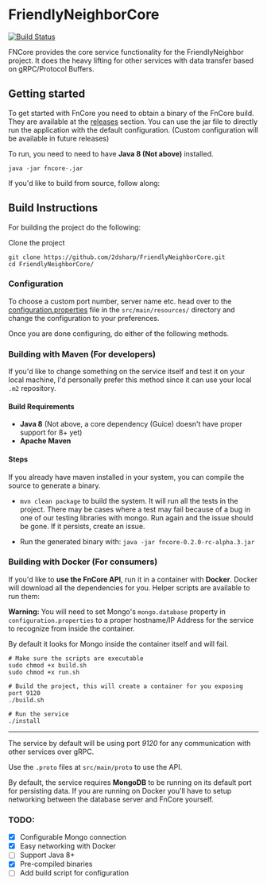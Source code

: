 # FriendlyNeighborCore
[![Build Status](https://api.cirrus-ci.com/github/2DSharp/FriendlyNeighborCore.svg)](https://cirrus-ci.com/github/2DSharp/FriendlyNeighborCore)

FNCore provides the core service functionality for the FriendlyNeighbor project. 
It does the heavy lifting for other services with data transfer based on gRPC/Protocol Buffers.

## Getting started

To get started with FnCore you need to obtain a binary of the FnCore build. They are available at
the [releases](https://github.com/2DSharp/FriendlyNeighborCore/releases) section. You can use the jar
file to directly run the application with the default configuration. 
(Custom configuration will be available in future releases)

To run, you need to need to have **Java 8 (Not above)** installed.

```java -jar fncore-.jar```


If you'd like to build from source, follow along:

## Build Instructions

For building the project do the following:

Clone the project
```
git clone https://github.com/2dsharp/FriendlyNeighborCore.git
cd FriendlyNeighborCore/
```

### Configuration

To choose a custom port number, server name etc. head over to the [configuration.properties](https://github.com/2DSharp/FriendlyNeighborCore/blob/master/src/main/resources/config.properties) file in the `src/main/resources/` directory 
and change the configuration to your preferences.

Once you are done configuring, do either of the following methods.

### Building with Maven (For developers)

If you'd like to change something on the service itself and test it on your local machine, 
I'd personally prefer this method since it can use your local `.m2` repository.

#### Build Requirements

* **Java 8** (Not above, a core dependency (Guice) doesn't have proper support for 8+ yet)
* **Apache Maven**

#### Steps

If you already have maven installed in your system, you can compile the source to generate a binary.

* `mvn clean package` to build the system. It will run all the tests in the project. 
There may be cases where a test may fail because of a bug in one of our testing libraries with mongo.
Run again and the issue should be gone. If it persists, create an issue.

* Run the generated binary with:
```java -jar fncore-0.2.0-rc-alpha.3.jar```

### Building with Docker (For consumers)

If you'd like to **use the FnCore API**, run it in a container with **Docker**.
Docker will download all the dependencies for you. Helper scripts are available to run them:

**Warning:** You will need to set Mongo's `mongo.database` property in `configuration.properties`
to a proper hostname/IP Address for the service to recognize from inside the container.

By default it looks for Mongo inside the container itself and will fail.

```
# Make sure the scripts are executable
sudo chmod +x build.sh
sudo chmod +x run.sh

# Build the project, this will create a container for you exposing port 9120
./build.sh

# Run the service
./install
```
---

The service by default will be using port *9120* for any communication with other services over gRPC.

Use the `.proto` files at `src/main/proto` to use the API.

By default, the service requires **MongoDB** to be running on its default port for persisting data. 
If you are running on Docker you'll have to setup networking between the database server and FnCore yourself.

### TODO:

* [X] Configurable Mongo connection
* [X] Easy networking with Docker
* [ ] Support Java 8+
* [X] Pre-compiled binaries
* [ ] Add build script for configuration
